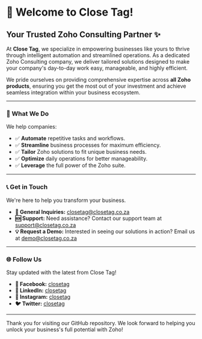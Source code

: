 # 👋 Welcome to Close Tag!

## Your Trusted Zoho Consulting Partner ✨

At **Close Tag**, we specialize in empowering businesses like yours to thrive through intelligent automation and streamlined operations. As a dedicated Zoho Consulting company, we deliver tailored solutions designed to make your company's day-to-day work easy, manageable, and highly efficient.

We pride ourselves on providing comprehensive expertise across **all Zoho products**, ensuring you get the most out of your investment and achieve seamless integration within your business ecosystem.

---

### 🚀 What We Do

We help companies:
- ✅ **Automate** repetitive tasks and workflows.
- ✅ **Streamline** business processes for maximum efficiency.
- ✅ **Tailor** Zoho solutions to fit unique business needs.
- ✅ **Optimize** daily operations for better manageability.
- ✅ **Leverage** the full power of the Zoho suite.

---

### 📞 Get in Touch

We're here to help you transform your business.

- **📧 General Inquiries:** [closetag@closetag.co.za](mailto:closetag@closetag.co.za)
- **🆘 Support:** Need assistance? Contact our support team at [support@closetag.co.za](mailto:support@closetag.co.za)
- **💡 Request a Demo:** Interested in seeing our solutions in action? Email us at [demo@closetag.co.za](mailto:demo@closetag.co.za)

---

### 🌐 Follow Us

Stay updated with the latest from Close Tag!

- **📘 Facebook:** [closetag](https://www.facebook.com/closetag)
- **🔗 LinkedIn:** [closetag](https://www.linkedin.com/company/closetag)
- **📸 Instagram:** [closetag](https://www.instagram.com/closetag)
- **🐦 Twitter:** [closetag](https://twitter.com/closetag)

---

Thank you for visiting our GitHub repository. We look forward to helping you unlock your business's full potential with Zoho!
